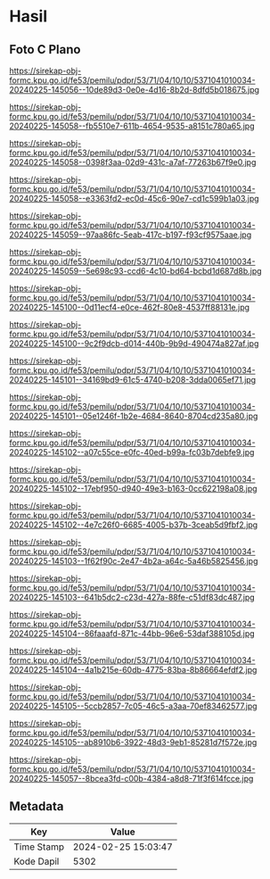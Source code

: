 # Hasil

## Foto C Plano

https://sirekap-obj-formc.kpu.go.id/fe53/pemilu/pdpr/53/71/04/10/10/5371041010034-20240225-145056--10de89d3-0e0e-4d16-8b2d-8dfd5b018675.jpg

https://sirekap-obj-formc.kpu.go.id/fe53/pemilu/pdpr/53/71/04/10/10/5371041010034-20240225-145058--fb5510e7-611b-4654-9535-a8151c780a65.jpg

https://sirekap-obj-formc.kpu.go.id/fe53/pemilu/pdpr/53/71/04/10/10/5371041010034-20240225-145058--0398f3aa-02d9-431c-a7af-77263b67f9e0.jpg

https://sirekap-obj-formc.kpu.go.id/fe53/pemilu/pdpr/53/71/04/10/10/5371041010034-20240225-145058--e3363fd2-ec0d-45c6-90e7-cd1c599b1a03.jpg

https://sirekap-obj-formc.kpu.go.id/fe53/pemilu/pdpr/53/71/04/10/10/5371041010034-20240225-145059--97aa86fc-5eab-417c-b197-f93cf9575aae.jpg

https://sirekap-obj-formc.kpu.go.id/fe53/pemilu/pdpr/53/71/04/10/10/5371041010034-20240225-145059--5e698c93-ccd6-4c10-bd64-bcbd1d687d8b.jpg

https://sirekap-obj-formc.kpu.go.id/fe53/pemilu/pdpr/53/71/04/10/10/5371041010034-20240225-145100--0d11ecf4-e0ce-462f-80e8-4537ff88131e.jpg

https://sirekap-obj-formc.kpu.go.id/fe53/pemilu/pdpr/53/71/04/10/10/5371041010034-20240225-145100--9c2f9dcb-d014-440b-9b9d-490474a827af.jpg

https://sirekap-obj-formc.kpu.go.id/fe53/pemilu/pdpr/53/71/04/10/10/5371041010034-20240225-145101--34169bd9-61c5-4740-b208-3dda0065ef71.jpg

https://sirekap-obj-formc.kpu.go.id/fe53/pemilu/pdpr/53/71/04/10/10/5371041010034-20240225-145101--05e1246f-1b2e-4684-8640-8704cd235a80.jpg

https://sirekap-obj-formc.kpu.go.id/fe53/pemilu/pdpr/53/71/04/10/10/5371041010034-20240225-145102--a07c55ce-e0fc-40ed-b99a-fc03b7debfe9.jpg

https://sirekap-obj-formc.kpu.go.id/fe53/pemilu/pdpr/53/71/04/10/10/5371041010034-20240225-145102--17ebf950-d940-49e3-b163-0cc622198a08.jpg

https://sirekap-obj-formc.kpu.go.id/fe53/pemilu/pdpr/53/71/04/10/10/5371041010034-20240225-145102--4e7c26f0-6685-4005-b37b-3ceab5d9fbf2.jpg

https://sirekap-obj-formc.kpu.go.id/fe53/pemilu/pdpr/53/71/04/10/10/5371041010034-20240225-145103--1f62f90c-2e47-4b2a-a64c-5a46b5825456.jpg

https://sirekap-obj-formc.kpu.go.id/fe53/pemilu/pdpr/53/71/04/10/10/5371041010034-20240225-145103--641b5dc2-c23d-427a-88fe-c51df83dc487.jpg

https://sirekap-obj-formc.kpu.go.id/fe53/pemilu/pdpr/53/71/04/10/10/5371041010034-20240225-145104--86faaafd-871c-44bb-96e6-53daf388105d.jpg

https://sirekap-obj-formc.kpu.go.id/fe53/pemilu/pdpr/53/71/04/10/10/5371041010034-20240225-145104--4a1b215e-60db-4775-83ba-8b86664efdf2.jpg

https://sirekap-obj-formc.kpu.go.id/fe53/pemilu/pdpr/53/71/04/10/10/5371041010034-20240225-145105--5ccb2857-7c05-46c5-a3aa-70ef83462577.jpg

https://sirekap-obj-formc.kpu.go.id/fe53/pemilu/pdpr/53/71/04/10/10/5371041010034-20240225-145105--ab8910b6-3922-48d3-9eb1-85281d7f572e.jpg

https://sirekap-obj-formc.kpu.go.id/fe53/pemilu/pdpr/53/71/04/10/10/5371041010034-20240225-145057--8bcea3fd-c00b-4384-a8d8-71f3f614fcce.jpg


## Metadata

| Key        | Value               |
| ---------- | ------------------- |
| Time Stamp | 2024-02-25 15:03:47 |
| Kode Dapil | 5302                |



